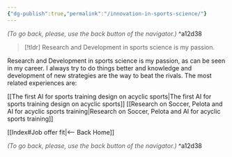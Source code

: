 ```yaml
---
{"dg-publish":true,"permalink":"/innovation-in-sports-science/"}
---
```




<div class="transclusion internal-embed is-loaded"><div class="markdown-embed">




<font color="#595959">*(To go back, please, use the back button of the navigator.)*</font> 
^a12d38



</div></div>



> [!tldr]
> Research and Development in sports science is my passion.

Research and Development in sports science is my passion, as can be seen in my career. I always try to do things better and knowledge and development of new strategies are the way to beat the rivals. The most related experiences are:

[[The first AI for sports training design on acyclic sports|The first AI for sports training design on acyclic sports]]
[[Research on Soccer, Pelota and AI for acyclic sports training|Research on Soccer, Pelota and AI for acyclic sports training]]


<div class="transclusion internal-embed is-loaded"><div class="markdown-embed">





[[Index#Job offer fit|<-- Back Home]]

<div class="transclusion internal-embed is-loaded"><div class="markdown-embed">




<font color="#595959">*(To go back, please, use the back button of the navigator.)*</font> 
^a12d38



</div></div>


</div></div>

